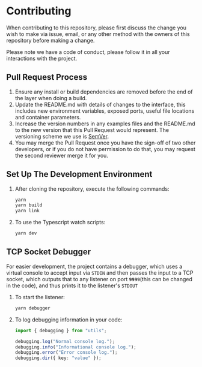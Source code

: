 # Contributing

When contributing to this repository, please first discuss the change you wish to make via issue,
email, or any other method with the owners of this repository before making a change.

Please note we have a code of conduct, please follow it in all your interactions with the project.

## Pull Request Process

1. Ensure any install or build dependencies are removed before the end of the layer when doing a
   build.
2. Update the README.md with details of changes to the interface, this includes new environment
   variables, exposed ports, useful file locations and container parameters.
3. Increase the version numbers in any examples files and the README.md to the new version that this
   Pull Request would represent. The versioning scheme we use is [SemVer](https://semver.org).
4. You may merge the Pull Request once you have the sign-off of two other developers, or if you
   do not have permission to do that, you may request the second reviewer merge it for you.

## Set Up The Development Environment

1.  After cloning the repository, execute the following commands:

    ```bash
    yarn
    yarn build
    yarn link
    ```

2.  To use the Typescript watch scripts:
    ```bash
    yarn dev
    ```

## TCP Socket Debugger

For easier development, the project contains a debugger, which uses a virtual console to accept input via `STDIN` and then passes the input to a TCP socket, which outputs that to any listener on port **`9999`**(this can be changed in the code), and thus prints it to the listener's `STDOUT`

1. To start the listener:

   ```bash
   yarn debugger
   ```

2. To log debugging information in your code:

   ```typescript
   import { debugging } from "utils";

   debugging.log("Normal console log.");
   debugging.info("Informational console log.");
   debugging.error("Error console log.");
   debugging.dir({ key: "value" });
   ```
